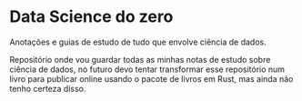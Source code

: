# Data Science do zero

Anotações e guias de estudo de tudo que envolve ciência de dados.

Repositório onde vou guardar todas as minhas notas de estudo sobre ciência de dados, no futuro devo tentar transformar esse repositório num livro para publicar online usando o pacote de livros em Rust, mas ainda não tenho certeza disso.